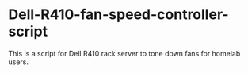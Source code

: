 # Dell-R410-fan-speed-controller-script
This is a script for Dell R410 rack server to tone down fans for homelab users.
